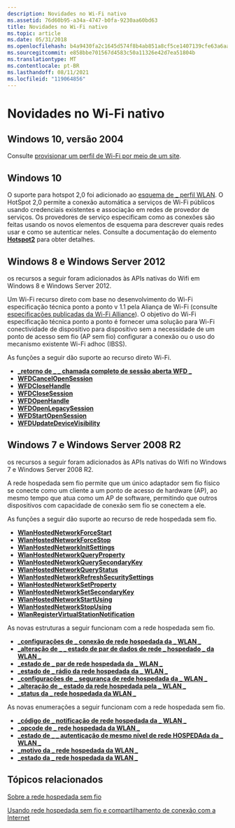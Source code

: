 ```yaml
---
description: Novidades no Wi-Fi nativo
ms.assetid: 76d60b95-a34a-4747-b0fa-9230aa60bd63
title: Novidades no Wi-Fi nativo
ms.topic: article
ms.date: 05/31/2018
ms.openlocfilehash: b4a9430fa2c1645d574f8b4ab851a8cf5ce1407139cfe63a6aabeb3ebfd57abd
ms.sourcegitcommit: e858bbe701567d4583c50a11326e42d7ea51804b
ms.translationtype: MT
ms.contentlocale: pt-BR
ms.lasthandoff: 08/11/2021
ms.locfileid: "119064856"
---
```

# <a name="whats-new-in-native-wifi"></a>Novidades no Wi-Fi nativo

## <a name="windows-10-version-2004"></a>Windows 10, versão 2004

Consulte [provisionar um perfil de Wi-Fi por meio de um site](prov-wifi-profile-via-website.md).

## <a name="windows-10"></a>Windows 10

O suporte para hotspot 2,0 foi adicionado ao [esquema de \_ perfil WLAN](wlan-profileschema-schema.md). O HotSpot 2,0 permite a conexão automática a serviços de Wi-Fi públicos usando credenciais existentes e associação em redes de provedor de serviços. Os provedores de serviço especificam como as conexões são feitas usando os novos elementos de esquema para descrever quais redes usar e como se autenticar neles. Consulte a documentação do elemento [**Hotspot2**](wlan-profileschema-hotspot2-element.md) para obter detalhes.

## <a name="windows-8-and-windows-server-2012"></a>Windows 8 e Windows Server 2012

os recursos a seguir foram adicionados às APIs nativas do Wifi em Windows 8 e Windows Server 2012.

Um Wi-Fi recurso direto com base no desenvolvimento do Wi-Fi especificação técnica ponto a ponto v 1.1 pela Aliança de Wi-Fi (consulte [especificações publicadas da Wi-Fi Alliance](https://www.wi-fi.org/)). O objetivo do Wi-Fi especificação técnica ponto a ponto é fornecer uma solução para Wi-Fi conectividade de dispositivo para dispositivo sem a necessidade de um ponto de acesso sem fio (AP sem fio) configurar a conexão ou o uso do mecanismo existente Wi-Fi adhoc (IBSS).

As funções a seguir dão suporte ao recurso direto Wi-Fi.

-   [**\_retorno de \_ \_ chamada completo de sessão aberta WFD \_**](/windows/desktop/api/wlanapi/nc-wlanapi-wfd_open_session_complete_callback)
-   [**WFDCancelOpenSession**](/windows/desktop/api/wlanapi/nf-wlanapi-wfdcancelopensession)
-   [**WFDCloseHandle**](/windows/desktop/api/wlanapi/nf-wlanapi-wfdclosehandle)
-   [**WFDCloseSession**](/windows/desktop/api/wlanapi/nf-wlanapi-wfdclosesession)
-   [**WFDOpenHandle**](/windows/desktop/api/wlanapi/nf-wlanapi-wfdopenhandle)
-   [**WFDOpenLegacySession**](/windows/desktop/api/wlanapi/nf-wlanapi-wfdopenlegacysession)
-   [**WFDStartOpenSession**](/windows/desktop/api/wlanapi/nf-wlanapi-wfdstartopensession)
-   [**WFDUpdateDeviceVisibility**](/windows/desktop/api/wlanapi/nf-wlanapi-wfdupdatedevicevisibility)

## <a name="windows-7-and-windows-server-2008-r2"></a>Windows 7 e Windows Server 2008 R2

os recursos a seguir foram adicionados às APIs nativas do Wifi no Windows 7 e Windows Server 2008 R2.

A rede hospedada sem fio permite que um único adaptador sem fio físico se conecte como um cliente a um ponto de acesso de hardware (AP), ao mesmo tempo que atua como um AP de software, permitindo que outros dispositivos com capacidade de conexão sem fio se conectem a ele.

As funções a seguir dão suporte ao recurso de rede hospedada sem fio.

-   [**WlanHostedNetworkForceStart**](/windows/desktop/api/Wlanapi/nf-wlanapi-wlanhostednetworkforcestart)
-   [**WlanHostedNetworkForceStop**](/windows/desktop/api/Wlanapi/nf-wlanapi-wlanhostednetworkforcestop)
-   [**WlanHostedNetworkInitSettings**](/windows/desktop/api/Wlanapi/nf-wlanapi-wlanhostednetworkinitsettings)
-   [**WlanHostedNetworkQueryProperty**](/windows/desktop/api/Wlanapi/nf-wlanapi-wlanhostednetworkqueryproperty)
-   [**WlanHostedNetworkQuerySecondaryKey**](/windows/desktop/api/Wlanapi/nf-wlanapi-wlanhostednetworkquerysecondarykey)
-   [**WlanHostedNetworkQueryStatus**](/windows/desktop/api/Wlanapi/nf-wlanapi-wlanhostednetworkquerystatus)
-   [**WlanHostedNetworkRefreshSecuritySettings**](/windows/desktop/api/Wlanapi/nf-wlanapi-wlanhostednetworkrefreshsecuritysettings)
-   [**WlanHostedNetworkSetProperty**](/windows/desktop/api/Wlanapi/nf-wlanapi-wlanhostednetworksetproperty)
-   [**WlanHostedNetworkSetSecondaryKey**](/windows/desktop/api/Wlanapi/nf-wlanapi-wlanhostednetworksetsecondarykey)
-   [**WlanHostedNetworkStartUsing**](/windows/desktop/api/Wlanapi/nf-wlanapi-wlanhostednetworkstartusing)
-   [**WlanHostedNetworkStopUsing**](/windows/desktop/api/Wlanapi/nf-wlanapi-wlanhostednetworkstopusing)
-   [**WlanRegisterVirtualStationNotification**](/windows/desktop/api/Wlanapi/nf-wlanapi-wlanregistervirtualstationnotification)

As novas estruturas a seguir funcionam com a rede hospedada sem fio.

-   [**\_configurações de \_ conexão de rede hospedada da \_ WLAN \_**](/windows/desktop/api/Wlanapi/ns-wlanapi-wlan_hosted_network_connection_settings)
-   [**\_alteração de \_ \_ estado de par de dados de rede \_ hospedado \_ da WLAN \_**](/windows/desktop/api/Wlanapi/ns-wlanapi-wlan_hosted_network_data_peer_state_change)
-   [**\_estado de \_ par de rede hospedada da \_ WLAN \_**](/windows/desktop/api/Wlanapi/ns-wlanapi-wlan_hosted_network_peer_state)
-   [**\_estado de \_ rádio da rede hospedada da \_ WLAN \_**](/windows/desktop/api/Wlanapi/ns-wlanapi-wlan_hosted_network_radio_state)
-   [**\_configurações de \_ segurança de rede hospedada da \_ WLAN \_**](/windows/desktop/api/Wlanapi/ns-wlanapi-wlan_hosted_network_security_settings)
-   [**\_alteração de \_ estado da rede hospedada pela \_ WLAN \_**](/windows/desktop/api/Wlanapi/ns-wlanapi-wlan_hosted_network_state_change)
-   [**\_status da \_ rede hospedada da WLAN \_**](/windows/desktop/api/Wlanapi/ns-wlanapi-wlan_hosted_network_status)

As novas enumerações a seguir funcionam com a rede hospedada sem fio.

-   [**\_código de \_ notificação de rede hospedada da \_ WLAN \_**](/windows/desktop/api/Wlanapi/ne-wlanapi-wlan_hosted_network_notification_code)
-   [**\_opcode de \_ rede hospedada da WLAN \_**](/windows/desktop/api/Wlanapi/ne-wlanapi-wlan_hosted_network_opcode)
-   [**\_estado de \_ \_ autenticação de mesmo nível de rede HOSPEDAda da \_ WLAN \_**](/windows/desktop/api/Wlanapi/ne-wlanapi-wlan_hosted_network_peer_auth_state)
-   [**\_motivo da \_ rede hospedada da WLAN \_**](/windows/desktop/api/Wlanapi/ne-wlanapi-wlan_hosted_network_reason)
-   [**\_estado da \_ rede hospedada da WLAN \_**](/windows/desktop/api/Wlanapi/ne-wlanapi-wlan_hosted_network_state)

## <a name="related-topics"></a>Tópicos relacionados

<dl> <dt>

[Sobre a rede hospedada sem fio](about-the-wireless-hosted-network.md)
</dt> <dt>

[Usando rede hospedada sem fio e compartilhamento de conexão com a Internet](using-hosted-network-and-internet-connection-sharing.md)
</dt> </dl>

 

 



